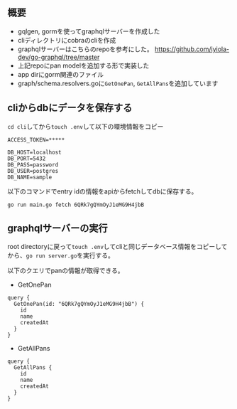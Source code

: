 ## 概要
- gqlgen, gormを使ってgraphqlサーバーを作成した
- cliディレクトリにcobraのcliを作成
- graphqlサーバーはこちらのrepoを参考にした。
https://github.com/iyiola-dev/go-graphql/tree/master
- 上記repoにpan modelを追加する形で実装した
- app dirにgorm関連のファイル
- graph/schema.resolvers.goに`GetOnePan`, `GetAllPans`を追加しています

## cliからdbにデータを保存する
`cd cli`してから`touch .env`して以下の環境情報をコピー

```
ACCESS_TOKEN=*****

DB_HOST=localhost
DB_PORT=5432
DB_PASS=password
DB_USER=postgres
DB_NAME=sample
```

以下のコマンドでentry idの情報をapiからfetchしてdbに保存する。

`go run main.go fetch 6QRk7gQYmOyJ1eMG9H4jbB`

## graphqlサーバーの実行
root directoryに戻って`touch .env`してcliと同じデータベース情報をコピーしてから、`go run server.go`を実行する。

以下のクエリでpanの情報が取得できる。

- GetOnePan
```
query {
  GetOnePan(id: "6QRk7gQYmOyJ1eMG9H4jbB") {
    id
    name
    createdAt
  }
}
```

- GetAllPans
```
query {
  GetAllPans {
    id
    name
    createdAt
  }
}
```
